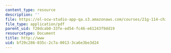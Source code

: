 ```yaml
---
content_type: resource
description: ''
file: https://ol-ocw-studio-app-qa.s3.amazonaws.com/courses/21g-114-chinese-vi-streamlined-spring-2005/bf29c286035c2c7a00133ca6e3be3d24_MIT21G_114S05_2_07j.pdf
file_type: application/pdf
parent_uid: f20dcab0-33fe-ed54-fc46-e61243f9dd19
resourcetype: Document
title: http://www
uid: bf29c286-035c-2c7a-0013-3ca6e3be3d24
---
```

